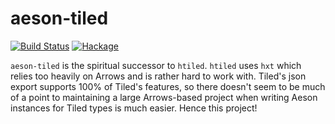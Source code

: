 # aeson-tiled
[![Build Status](https://travis-ci.org/schell/aeson-tiled.svg?branch=master)](https://travis-ci.org/schell/aeson-tiled)
[![Hackage](https://img.shields.io/hackage/v/aeson-tiled.svg)](https://hackage.haskell.org/package/aeson-tiled)

`aeson-tiled` is the spiritual successor to `htiled`. `htiled` uses `hxt` which relies
too heavily on Arrows and is rather hard to work with. Tiled's json export
supports 100% of Tiled's features, so there doesn't seem to be much of a
point to maintaining a large Arrows-based project when writing Aeson instances
for Tiled types is much easier. Hence this project!
